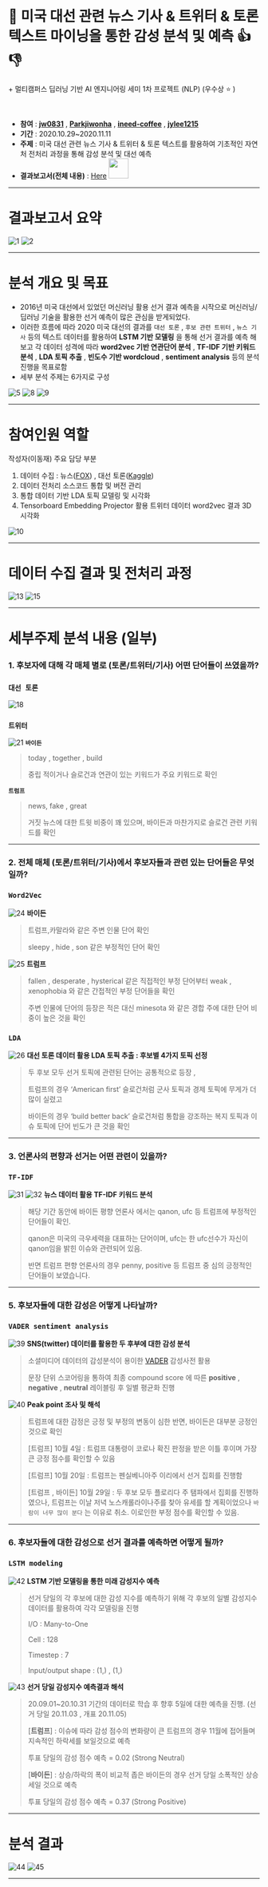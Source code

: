 # 📰 미국 대선 관련 뉴스 기사 & 트위터 & 토론 텍스트 마이닝을 통한 감성 분석 및 예측 👍 👎   

\+ 멀티캠퍼스 딥러닝 기반 AI 엔지니어링 세미 1차 프로젝트 (NLP) (우수상 :star: ) 

​	

- __참여__ : [**jw0831**](https://github.com/jw0831) , [**Parkjiwonha**](https://github.com/Parkjiwonha) , [**ineed-coffee**](https://github.com/ineed-coffee) , [**jylee1215**](https://github.com/jylee1215) 
- __기간__ : 2020.10.29~2020.11.11
- __주제__ : 미국 대선 관련 뉴스 기사 & 트위터 & 토론 텍스트를 활용하여 기초적인 자연처 전처리 과정을 통해 감성 분석 및 대선 예측
- __결과보고서(전체 내용)__ :   [Here](https://drive.google.com/file/d/1ZaZFYiaszccdIro63gU2vP2HR_sLh6lT/view?usp=sharing) <a><img src="https://media.giphy.com/media/mFknMI76h9WHmuukXw/giphy.gif" width="40px"></a> 

---
# 결과보고서 요약
![1](README.assets/1.png) 
![2](README.assets/2.png) 

***
# 분석 개요 및 목표

- 2016년 미국 대선에서 있었던 머신러닝 활용 선거 결과 예측을 시작으로 머신러닝/딥러닝 기술을 활용한 선거 예측이 많은 관심을 받게되었다.
- 이러한 흐름에 따라 2020 미국 대선의 결과를 `대선 토론` , `후보 관련 트위터` , `뉴스 기사` 등의 텍스트 데이터를 활용하여 __LSTM 기반 모델링__ 을 통해 선거 결과를 예측 해보고 각 데이터 성격에 따라 __word2vec 기반 연관단어 분석__ , __TF-IDF 기반 키워드 분석__ , __LDA 토픽 추출__ , __빈도수 기반 wordcloud__ , __sentiment analysis__ 등의 분석 진행을 목표로함
- 세부 분석 주제는 6가지로 구성

![5](README.assets/5.png) 
![8](README.assets/8.png) 
![9](README.assets/9.png) 

***
# 참여인원 역할

작성자(이동재) 주요 담당 부분

1. 데이터 수집 : 뉴스\([FOX](https://www.foxnews.com/)\) , 대선 토론\([Kaggle](https://www.kaggle.com/headsortails/us-election-2020-presidential-debates)\)
2. 데이터 전처리 소스코드 통합 및 버전 관리
3. 통합 데이터 기반 LDA 토픽 모델링 및 시각화
4. Tensorboard Embedding Projector 활용 트위터 데이터 word2vec 결과 3D 시각화

![10](README.assets/10.png) 

***
# 데이터 수집 결과 및 전처리 과정
![13](README.assets/13.png) 
![15](README.assets/15.png) 

***
# 세부주제 분석 내용 (일부)
### 1. 후보자에 대해 각 매체 별로 (토론/트위터/기사) 어떤 단어들이 쓰였을까?

### `대선 토론` 

![18](README.assets/18.png) 
### `트위터` 
![21](README.assets/21.png) 
__`바이든`__ 

>  today , together , build 
>
> 중립 적이거나 슬로건과 연관이 있는 키워드가 주요 키워드로 확인

__`트럼프`__ 

>  news, fake , great
>
> 거짓 뉴스에 대한 트윗 비중이 꽤 있으며, 바이든과 마찬가지로 슬로건 관련 키워드를 확인

---

### 2. 전체 매체 (토론/트위터/기사)에서 후보자들과 관련 있는 단어들은 무엇일까?
### `Word2Vec` 
![24](README.assets/24.png) 
__바이든__ 

>  트럼프,카말라와 같은 주변 인물 단어 확인
>
> sleepy , hide , son 같은 부정적인 단어 확인

![25](README.assets/25.png) 
__트럼프__ 

>  fallen , desperate , hysterical 같은 직접적인 부정 단어부터 weak , xenophobia 와 같은 간접적인 부정 단어들을 확인
>
> 주변 인물에 단어의 등장은 적은 대신 minesota 와 같은 경합 주에 대한 단어 비중이 높은 것을 확인

### `LDA` 
![26](README.assets/26.png) 
__대선 토론 데이터 활용 LDA 토픽 추출 : 후보별 4가지 토픽 선정__ 

> 두 후보 모두 선거 토픽에 관련된 단어는 공통적으로 등장 , 
>
> 트럼프의 경우 ‘American first’ 슬로건처럼 군사 토픽과 경제 토픽에 무게가 더 많이 실렸고 
>
> 바이든의 경우 ‘build better back’ 슬로건처럼 통합을 강조하는 복지 토픽과 이슈 토픽에 단어 빈도가 큰 것을 확인


***
### 3. 언론사의 편향과 선거는 어떤 관련이 있을까?
### `TF-IDF` 
![31](README.assets/31.png) 
![32](README.assets/32.png) 
__뉴스 데이터 활용 TF-IDF 키워드 분석__ 

> 해당 기간 동안에 바이든 평향 언론사 에서는 qanon, ufc 등 트럼프에 부정적인 단어들이 확인. 
>
> qanon은 미국의 극우세력을 대표하는 단어이며, ufc는 한 ufc선수가 자신이 qanon임을 밝힌 이슈와 관련되어 있음.
>
> 반면 트럼프 편향 언론사의 경우 penny, positive 등 트럼프 중 심의 긍정적인 단어들이 보였습니다.

***
### 5. 후보자들에 대한 감성은 어떻게 나타날까?
### `VADER sentiment analysis`
![39](README.assets/39.png) 
__SNS(twitter) 데이터를 활용한 두 후부에 대한 감성 분석__ 

> 소셜미디어 데이터의 감성분석이 용이한 [VADER](https://github.com/cjhutto/vaderSentiment) 감성사전 활용
>
> 문장 단위 스코어링을 통하여 최종 compound score 에 따른 __positive__ , __negative__ , __neutral__ 레이블링 후 일별 평균화 진행

![40](README.assets/40.png) 
__Peak point 조사 및 해석__ 

> 트럼프에 대한 감정은 긍정 및 부정의 변동이 심한 반면, 바이든은 대부분 긍정인 것으로 확인
>
> [트럼프]  10월 4일 : 트럼프 대통령이 코로나 확진 판정을 받은 이틀 후이며 가장 큰 긍정 점수를 확인할 수 있음
>
> [트럼프]  10월 20일 : 트럼프는 펜실베니아주 이리에서 선거 집회를 진행함
>
> [트럼프 , 바이든]  10월 29일 : 두 후보 모두 플로리다 주 탬파에서 집회를 진행하였으나, 트럼프는 이날 저녁 노스캐롤라이나주를 찾아 유세를 할 계획이었으나  `바람이 너무 많이 분다` 는 이유로 취소. 이로인한 부정 점수를 확인할 수 있음.

***
### 6. 후보자들에 대한 감성으로 선거 결과를 예측하면 어떻게 될까?
### `LSTM modeling`
![42](README.assets/42.png) 
__LSTM 기반 모델링을 통한 미래 감성지수 예측__ 

> 선거 당일의 각 후보에 대한 감성 지수를  예측하기 위해 각 후보의 일별 감성지수 데이터를 활용하여 각각 모델링을 진행
>
> I/O : Many-to-One
>
> Cell : 128
>
> Timestep : 7
>
> Input/output shape : (1,) , (1,)

![43](README.assets/43.png) 
__선거 당일 감성지수 예측결과 해석__ 

> 20.09.01~20.10.31 기간의 데이터로 학습 후 향후 5일에 대한 예측을 진행. (선거 당일 20.11.03 , 개표 20.11.05)
>
> [__트럼프__] : 이슈에 따라 감성 점수의 변화량이 큰 트럼프의 경우 11월에 접어들며 지속적인 하락세를 보일것으로 예측
>
> 투표 당일의 감성 점수 예측 = 0.02 (Strong Neutral) 
>
> [__바이든__] : 상승/하락의 폭이 비교적 좁은 바이든의 경우 선거 당일 소폭적인 상승세일 것으로 예측 
>
> 투표 당일의 감성 점수 예측 = 0.37 (Strong Positive)

***
# 분석 결과
![44](README.assets/44.png) 
![45](README.assets/45.png) 

***

